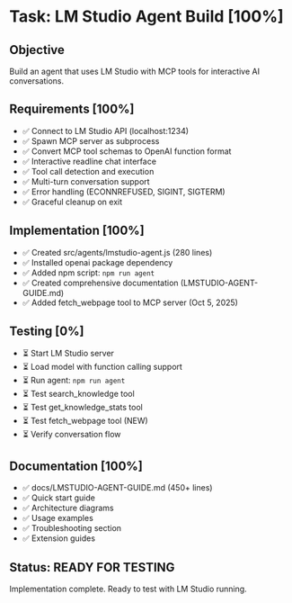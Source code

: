# Task: LM Studio Agent Build [100%]

## Objective

Build an agent that uses LM Studio with MCP tools for interactive AI conversations.

## Requirements [100%]

- ✅ Connect to LM Studio API (localhost:1234)
- ✅ Spawn MCP server as subprocess
- ✅ Convert MCP tool schemas to OpenAI function format
- ✅ Interactive readline chat interface
- ✅ Tool call detection and execution
- ✅ Multi-turn conversation support
- ✅ Error handling (ECONNREFUSED, SIGINT, SIGTERM)
- ✅ Graceful cleanup on exit

## Implementation [100%]

- ✅ Created src/agents/lmstudio-agent.js (280 lines)
- ✅ Installed openai package dependency
- ✅ Added npm script: `npm run agent`
- ✅ Created comprehensive documentation (LMSTUDIO-AGENT-GUIDE.md)
- ✅ Added fetch_webpage tool to MCP server (Oct 5, 2025)

## Testing [0%]

- ⏳ Start LM Studio server
- ⏳ Load model with function calling support
- ⏳ Run agent: `npm run agent`
- ⏳ Test search_knowledge tool
- ⏳ Test get_knowledge_stats tool
- ⏳ Test fetch_webpage tool (NEW)
- ⏳ Verify conversation flow

## Documentation [100%]

- ✅ docs/LMSTUDIO-AGENT-GUIDE.md (450+ lines)
- ✅ Quick start guide
- ✅ Architecture diagrams
- ✅ Usage examples
- ✅ Troubleshooting section
- ✅ Extension guides

## Status: READY FOR TESTING

Implementation complete. Ready to test with LM Studio running.

